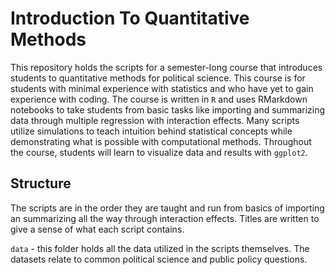 # Introduction To Quantitative Methods 

This repository holds the scripts for a semester-long course that introduces students to quantitative methods for political science. This course is for students with minimal experience with statistics and who have yet to gain experience with coding. The course is written in `R` and uses RMarkdown notebooks to take students from basic tasks like importing and summarizing data through multiple regression with interaction effects. Many scripts utilize simulations to teach intuition behind statistical concepts while demonstrating what is possible with computational methods. Throughout the course, students will learn to visualize data and results with `ggplot2`. 

## Structure 

The scripts are in the order they are taught and run from basics of importing an summarizing all the way through interaction effects. Titles are written to give a sense of what each script contains. 

`data` - this folder holds all the data utilized in the scripts themselves. The datasets relate to common political science and public policy questions.